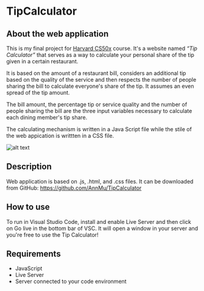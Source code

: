 # TipCalculator

## About the web application

This is my final project for [Harvard CS50x](https://cs50.harvard.edu/x/2020/) course. It's a website named *“Tip Calculator”* that serves as a way to calculate your personal share of the tip given in a certain restaurant. 

It is based on the amount of a restaurant bill, considers an additional tip based on the quality of the service and then respects the number of people sharing the bill to calculate everyone's share of the tip. It assumes an even spread of the tip amount. 

The bill amount, the percentage tip or service quality and the number of people sharing the bill are the three input variables necessary to calculate each dining member's tip share. 

The calculating mechanism is written in a Java Script file while the stile of the web appication is writtten in a CSS file. 

![alt text](http://url/to/tip.png)

## Description

Web application is based on .js, .html, and .css files. It can be downloaded from GitHub: https://github.com/AnnMu/TipCalculator

## How to use

To run in Visual Studio Code, install and enable Live Server and then click on Go live in the bottom bar of VSC. It will open a window in your server and you're free to use the Tip Calculator! 

## Requirements

- JavaScript
- Live Server
- Server connected to your code environment
